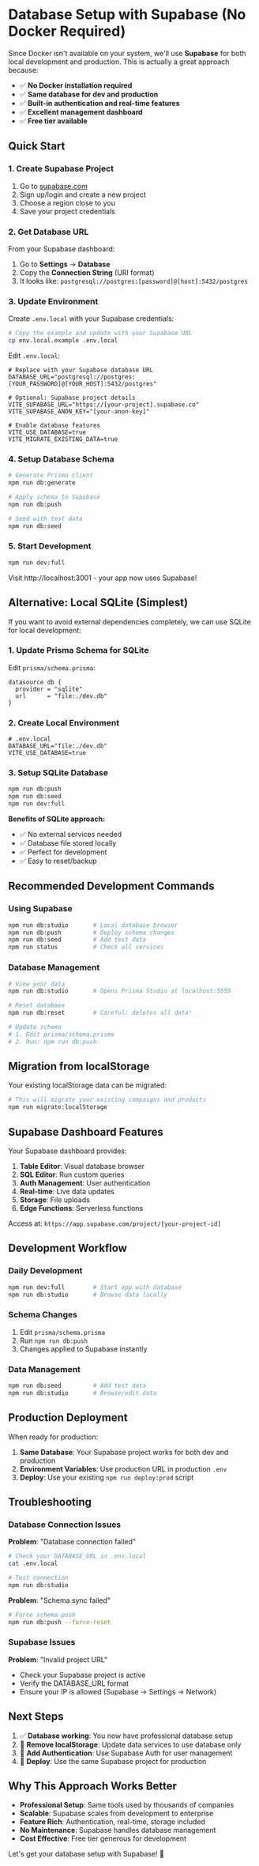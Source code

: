 # Database Setup with Supabase (No Docker Required)

Since Docker isn't available on your system, we'll use **Supabase** for both local development and production. This is actually a great approach because:

- ✅ **No Docker installation required**
- ✅ **Same database for dev and production**
- ✅ **Built-in authentication and real-time features**
- ✅ **Excellent management dashboard**
- ✅ **Free tier available**

## Quick Start

### 1. Create Supabase Project

1. Go to [supabase.com](https://supabase.com)
2. Sign up/login and create a new project
3. Choose a region close to you
4. Save your project credentials

### 2. Get Database URL

From your Supabase dashboard:
1. Go to **Settings** → **Database**
2. Copy the **Connection String** (URI format)
3. It looks like: `postgresql://postgres:[password]@[host]:5432/postgres`

### 3. Update Environment

Create `.env.local` with your Supabase credentials:

```bash
# Copy the example and update with your Supabase URL
cp env.local.example .env.local
```

Edit `.env.local`:
```env
# Replace with your Supabase database URL
DATABASE_URL="postgresql://postgres:[YOUR_PASSWORD]@[YOUR_HOST]:5432/postgres"

# Optional: Supabase project details
VITE_SUPABASE_URL="https://[your-project].supabase.co"
VITE_SUPABASE_ANON_KEY="[your-anon-key]"

# Enable database features
VITE_USE_DATABASE=true
VITE_MIGRATE_EXISTING_DATA=true
```

### 4. Setup Database Schema

```bash
# Generate Prisma client
npm run db:generate

# Apply schema to Supabase
npm run db:push

# Seed with test data
npm run db:seed
```

### 5. Start Development

```bash
npm run dev:full
```

Visit http://localhost:3001 - your app now uses Supabase!

## Alternative: Local SQLite (Simplest)

If you want to avoid external dependencies completely, we can use SQLite for local development:

### 1. Update Prisma Schema for SQLite

Edit `prisma/schema.prisma`:
```prisma
datasource db {
  provider = "sqlite"
  url      = "file:./dev.db"
}
```

### 2. Create Local Environment

```env
# .env.local
DATABASE_URL="file:./dev.db"
VITE_USE_DATABASE=true
```

### 3. Setup SQLite Database

```bash
npm run db:push
npm run db:seed
npm run dev:full
```

**Benefits of SQLite approach:**
- ✅ No external services needed
- ✅ Database file stored locally
- ✅ Perfect for development
- ✅ Easy to reset/backup

## Recommended Development Commands

### Using Supabase
```bash
npm run db:studio       # Local database browser
npm run db:push         # Deploy schema changes
npm run db:seed         # Add test data
npm run status          # Check all services
```

### Database Management
```bash
# View your data
npm run db:studio       # Opens Prisma Studio at localhost:5555

# Reset database
npm run db:reset        # Careful: deletes all data!

# Update schema
# 1. Edit prisma/schema.prisma
# 2. Run: npm run db:push
```

## Migration from localStorage

Your existing localStorage data can be migrated:

```bash
# This will migrate your existing campaigns and products
npm run migrate:localStorage
```

## Supabase Dashboard Features

Your Supabase dashboard provides:

1. **Table Editor**: Visual database browser
2. **SQL Editor**: Run custom queries  
3. **Auth Management**: User authentication
4. **Real-time**: Live data updates
5. **Storage**: File uploads
6. **Edge Functions**: Serverless functions

Access at: `https://app.supabase.com/project/[your-project-id]`

## Development Workflow

### Daily Development
```bash
npm run dev:full        # Start app with database
npm run db:studio       # Browse data locally
```

### Schema Changes
1. Edit `prisma/schema.prisma`
2. Run `npm run db:push`
3. Changes applied to Supabase instantly

### Data Management
```bash
npm run db:seed         # Add test data
npm run db:studio       # Browse/edit data
```

## Production Deployment

When ready for production:

1. **Same Database**: Your Supabase project works for both dev and production
2. **Environment Variables**: Use production URL in production `.env`
3. **Deploy**: Use your existing `npm run deploy:prod` script

## Troubleshooting

### Database Connection Issues

**Problem**: "Database connection failed"
```bash
# Check your DATABASE_URL in .env.local
cat .env.local

# Test connection
npm run db:studio
```

**Problem**: "Schema sync failed"
```bash
# Force schema push
npm run db:push --force-reset
```

### Supabase Issues

**Problem**: "Invalid project URL"
- Check your Supabase project is active
- Verify the DATABASE_URL format
- Ensure your IP is allowed (Supabase → Settings → Network)

## Next Steps

1. ✅ **Database working**: You now have professional database setup
2. 🎯 **Remove localStorage**: Update data services to use database only
3. 🔐 **Add Authentication**: Use Supabase Auth for user management
4. 🚀 **Deploy**: Use the same Supabase project for production

## Why This Approach Works Better

- **Professional Setup**: Same tools used by thousands of companies
- **Scalable**: Supabase scales from development to enterprise
- **Feature Rich**: Authentication, real-time, storage included
- **No Maintenance**: Supabase handles database management
- **Cost Effective**: Free tier generous for development

Let's get your database setup with Supabase! 🚀 